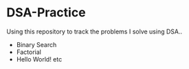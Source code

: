 # DSA-Practice
Using this repository to track the problems I solve using DSA..
- Binary Search
- Factorial
- Hello World!
etc
